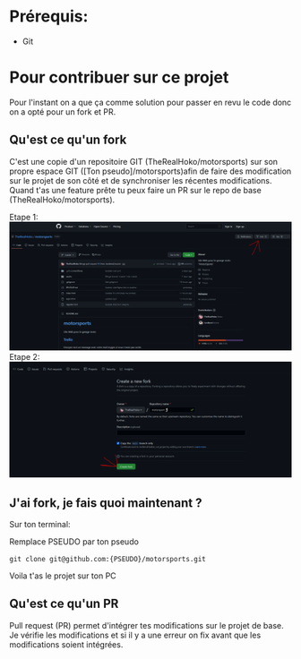 # Prérequis:
- Git

# Pour contribuer sur ce projet
Pour l'instant on a que ça comme solution pour passer en revu le code donc on a opté pour un fork et PR.

## Qu'est ce qu'un fork
C'est une copie d'un repositoire GIT (TheRealHoko/motorsports) sur son propre espace GIT ([Ton pseudo]/motorsports)afin de faire des modification sur le projet de son côté et de synchroniser les récentes modifications. Quand t'as une feature prête tu peux faire un PR sur le repo de base (TheRealHoko/motorsports).

Etape 1: 
![Etape1](assets/f1.PNG)
Etape 2: 
![Etape2](assets/f2.PNG)

## J'ai fork, je fais quoi maintenant ?
Sur ton terminal:

Remplace PSEUDO par ton pseudo
```
git clone git@github.com:{PSEUDO}/motorsports.git
```
Voila t'as le projet sur ton PC

## Qu'est ce qu'un PR
Pull request (PR) permet d'intégrer tes modifications sur le projet de base. Je vérifie les modifications et si il y a une erreur on fix avant que les modifications soient intégrées.